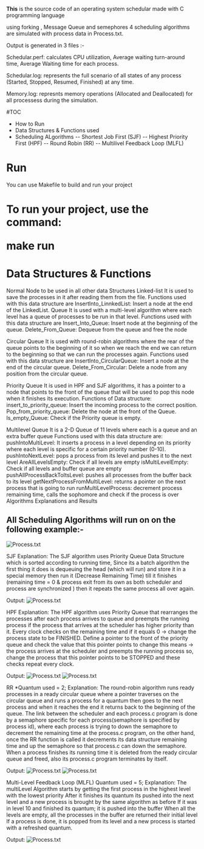 <b>This</b> is the source code of an operating system schedular made with C programming language

using forking , Message Queue and semephores 4 scheduling algorithms are simulated with process data in Process.txt.

Output is generated in 3 files :-

Schedular.perf: calculates CPU utilization, Average waiting turn-around time, Average Waiting time for each process. 

Schedular.log: represents the full scenario of all states of any process (Started, Stopped, Resumed, Finished) at any time.

Memory.log: represnts memory operations (Allocated and Deallocated) for all processess during the simulation.







#TOC
- How to Run
- Data Structures & Functions used
- Scheduling ALgorithms
 -- Shortest Job First (SJF)
 -- Highest Priority First (HPF)
 -- Round Robin (RR)
 -- Multilivel Feedback Loop (MLFL)
 
# Run
You can use Makefile to build and run your project

<h1>To run your project, use the command:

make run



<h1> Data Structures & Functions </h1>

Normal Node
to be used in all other data Structures
Linked-list
It is used to save the processes in it after reading them from the file.
Functions used with this data structure are
InsertInto_LinnkedList: Insert a node at the end of the LinkedList.
Queue
It is used with a multi-level algorithm where each level has a queue of processes to be run in that level.
Functions used with this data structure are
Insert_Into_Queue: Insert node at the beginning of the queue.
Delete_From_Queue: Dequeue from the queue and free the node

Circular Queue
It is used with round-robin algorithms where the rear of the queue points to the beginning of it so when we reach the end we can return to the beginning so that we can run the processes again.
Functions used with this data structure are
InsertInto_CircularQueue: Insert a node at the end of the circular queue.
Delete_From_Circular: Delete a node from any position from the circular queue.

Priority Queue
It is used in HPF and SJF algorithms, it has a pointer to a node that points to the front of the queue that will be used to pop this node when it finishes its execution.
Functions of Data structure:
insert_to_priority_queue: Insert the incoming process to the correct position.
Pop_from_priority_queue: Delete the node at the front of the Queue.
Is_empty_Queue: Check if the Priority queue is empty.

Multilevel Queue
It is a 2-D Queue of 11 levels where each is a queue and an extra buffer queue
Functions used with this data structure are:
pushIntoMultiLevel: It inserts a process in a level depending on its priority where each level is specific for a certain priority number (0-10).
pushIntoNextLevel: pops a process from its level and pushes it to the next level
AreAllLevelsEmpty: Check if all levels are empty
isMultiLevelEmpty: Check if all levels and buffer queue are empty
pushAllProcessBackToItsLevel: pushes all processes from the buffer back to its level
getNextProcessFromMultiLevel: returns a pointer on the next process that is going to run
runMultiLevelProcess: decrement process remaining time, calls the sophomore and check if the process is over 
Algorithms Explanations and Results

<h2>All Scheduling Algorithms will run on on the following example:-</h2>
  
  
![Process.txt](https://i.ibb.co/XXxHc5L/1-Input.png)

SJF
Explanation:
The SJF algorithm uses Priority Queue Data Structure which is sorted according to running time,  Since its a batch algorithm the first thing it does is dequeuing the head (which will run) and store it in a special memory then run it (Decrease Remaining Time) till it finishes (remaining time = 0 & process exit from its own as both scheduler and process are synchronized ) then it repeats the same process all over again.

Output:	
![Process.txt](https://ibb.co/SvvL6kh)


HPF
Explanation:
The HPF algorithm uses Priority Queue that rearranges the processes after each process arrives to queue and preempts the running process if the process that arrives at the scheduler has higher priority than it. Every clock checks on the remaining time and if it equals 0 → change the process state to be FINISHED. Define a pointer to the front of the priority queue and check the value that this pointer points to change this means → the process arrives at the scheduler and preempts the running process so, change the process that this pointer points to be STOPPED and these checks repeat every clock. 

Output:
![Process.txt](https://ibb.co/GT4m8GX)
![Process.txt](https://ibb.co/4VQr3JW)



RR
*Quantum used = 2;
Explanation:
The round-robin algorithm runs ready processes in a ready circular queue where a pointer traverses on the circular queue and runs a process for a quantum then goes to the next process and when it reaches the end it returns back to the beginning of the queue. 
The link between the scheduler and each process.c program is done by a semaphore specific for each process(semaphore is specified by process id), where each process is trying to down the semaphore to decrement the remaining time at the process.c program, on the other hand, once the RR function is called it decrements its data structure remaining time and up the semaphore so that process.c can down the semaphore.
When a process finishes its running time it is deleted from the ready circular queue and freed, also its process.c program terminates by itself.

Output:
![Process.txt](https://ibb.co/FJZrSQv)
![Process.txt](https://ibb.co/Y29xxPs)




Multi-Level Feedback Loop (MLFL)
Quantum used = 5;
Explanation:
The multiLevel Algorithm starts by getting the first process in the highest level with the lowest priority
After it finishes its quantum its pushed into the next level and a new process is brought by the same algorithm as before
If it was in level 10 and finished its quantum; it is pushed into the buffer
When all the levels are empty, all the processes in the buffer are returned their initial level
If a process is done, it is popped from its level and a new process is started with a refreshed quantum.



Output:
![Process.txt](https://ibb.co/HnHDf69)






